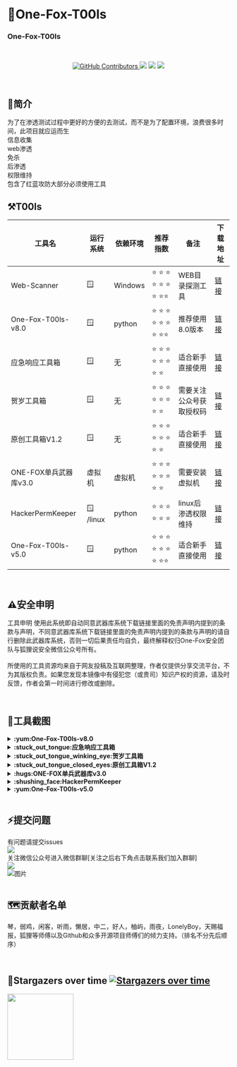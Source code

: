 # :fox_face:One-Fox-T00ls

###  One-Fox-T00ls

<br/>
  <p align="center">
    <a href="https://www.one-fox.cn/">
      <img alt="GitHub Contributors" src="https://img.shields.io/badge/%E5%AE%89%E5%85%A8%E5%9B%A2%E9%98%9F-One--fox-pink" />
    </a>
    <img src="https://img.shields.io/badge/%E5%BE%AE%E4%BF%A1%E5%85%AC%E4%BC%97%E5%8F%B7-%E7%8B%90%E7%8B%B8%E8%AF%B4%E5%AE%89%E5%85%A8-green">
    <img src="https://badgen.net/github/stars/One-Fox-Security-Team/One-Fox-T00ls/?icon=github&color=black">
    <a href="https://github.com/One-Fox-Security-Team/One-Fox-T00ls/issues"><img src="https://badgen.net/github/issues/One-Fox-Security-Team/One-Fox-T00ls"></a>
</p>
<br/>

## :triangular_flag_on_post:简介
为了在渗透测试过程中更好的方便的去测试，而不是为了配置环境，浪费很多时间，此项目就应运而生
<br/>信息收集
<br/>web渗透
<br/>免杀
<br/>后渗透
<br/>权限维持
<br/>包含了红蓝攻防大部分必须使用工具


## :hammer_and_pick:T00ls
| 工具名             | 运行系统      | 依赖环境 | 推荐指数                                                     | 备注                     | 下载地址                                                     |
| ------------------ | ------------- | -------- | ------------------------------------------------------------ | ------------------------ | ------------------------------------------------------------ |
| Web-Scanner | :window:	       | Windows   | :star: :star: :star: :star: :star: :star: :star: :star::star: | WEB目录探测工具         |<a href="https://pan.quark.cn/s/c31b0b332cd6">链接</a>  |
| One-Fox-T00ls-v8.0 | :window:	       | python   | :star: :star: :star: :star: :star: :star: :star: :star::star: | 推荐使用8.0版本         |<a href="https://mp.weixin.qq.com/s/vvx9b9J9rv4KBah0t30xKA">链接</a>  |
| 应急响应工具箱     | :window:	       | 无       | :star: :star: :star: :star: :star: :star: :star: :star:      | 适合新手直接使用         | <a href="https://pan.baidu.com/s/1aLe78CmKu61-f7H5lZgdBg?pwd=ofox">链接</a> |
| 贺岁工具箱         | :window:	       | 无       | :star: :star: :star: :star: :star: :star: :star: :star:      | 需要关注公众号获取授权码 | <a href="https://pan.baidu.com/s/1HsHU-JuEfIs--7ZuYLYFmw?pwd=ofox">链接</a> |
| 原创工具箱V1.2     | :window:	       | 无       | :star: :star: :star: :star: :star: :star: :star: :star:      | 适合新手直接使用         | <a href="https://pan.baidu.com/s/1z26Wyki0ZNEwp2YN-Flk8Q?pwd=ofox">链接</a> |
| ONE-FOX单兵武器库v3.0  | 虚拟机        | 虚拟机   | :star: :star: :star: :star: :star: :star: :star: :star:      | 需要安装虚拟机           | <a href="https://pan.baidu.com/s/1D4jOaQHM7LUfFgrso5IhKA?pwd=ofox">链接</a> |
| HackerPermKeeper   | :window:	/linux | python | :star: :star: :star: :star: :star: :star:                    | linux后渗透权限维持      | <a href="https://github.com/RuoJi6/HackerPermKeeper">链接</a> |
| One-Fox-T00ls-v5.0 | :window:	 | python | :star: :star: :star: :star: :star: :star: :star: :star::star:| 适合新手直接使用     | <a href="https://pan.baidu.com/s/1ZKuGpSqH2kL57Er84gouaw?pwd=ofox">链接</a> |

<br/>

## :warning:安全申明
工具申明
使用此系统即自动同意武器库系统下载链接里面的免责声明内提到的条款与声明，不同意武器库系统下载链接里面的免责声明内提到的条款与声明的请自行删除此武器库系统，否则一切后果责任均自负，最终解释权归One-Fox安全团队与狐狸说安全微信公众号所有。
<br/><br/>
所使用的工具资源均来自于网友投稿及互联网整理，作者仅提供分享交流平台，不为其版权负责。如果您发现本镜像中有侵犯您（或贵司）知识产权的资源，请及时反馈，作者会第一时间进行修改或删除。

<br/>


## :rocket:工具截图
<details>
<summary><b>:yum:One-Fox-T00ls-v8.0</b></summary>

```
One-Fox-T00ls-v8.0 
```
![c1d3273ffa1370c131ab8f538c2f835](https://github.com/user-attachments/assets/aab63fec-1b18-4c6d-ad03-ae55c55dc8b1)

<img width="1016" alt="aebc310159758d672e7fe63d8090189" src="https://github.com/user-attachments/assets/2abd9b17-8538-4577-99c0-4b7668bbad40">
</details>

<details>
<summary><b>:stuck_out_tongue:应急响应工具箱</b></summary>

```
应急响应工具箱
```
![图片](https://github.com/One-Fox-Security-Team/One-Fox-T00ls/assets/141384004/da5d8c09-b99d-488a-8b93-802a3d2b73ce)
</details>

<details>
<summary><b>:stuck_out_tongue_winking_eye:贺岁工具箱</b></summary>

```
贺岁工具箱
```
![图片](https://github.com/One-Fox-Security-Team/One-Fox-T00ls/assets/141384004/e4da0e4b-1299-41e7-aadc-21daedaa6e3b)
</details>

<details>
<summary><b>:stuck_out_tongue_closed_eyes:原创工具箱V1.2</b></summary>

```
原创工具箱V1.2
```
![图片](https://github.com/One-Fox-Security-Team/One-Fox-T00ls/assets/141384004/e0b79776-1079-4051-9bec-6bff878ffd96)
</details>


<details>
<summary><b>:hugs:ONE-FOX单兵武器库v3.0</b></summary>

```
ONE-FOX单兵武器库
```
![图片](https://github.com/One-Fox-Security-Team/One-Fox-T00ls/assets/141384004/aad883dd-b97c-429e-a56d-1763753106ff)
</details>

<details>
<summary><b>:shushing_face:HackerPermKeeper</b></summary>

```
HackerPermKeeper
```
![图片](https://github.com/One-Fox-Security-Team/One-Fox-T00ls/assets/141384004/81690435-17a7-437e-9e16-3bdf866199a8)
</details>

<details>
<summary><b>:yum:One-Fox-T00ls-v5.0</b></summary>

```
One-Fox-T00ls-v5.0
```
![图片](https://github.com/One-Fox-Security-Team/One-Fox-T00ls/assets/141384004/6b1799fd-268a-465e-991b-c2ec8f2532c7)
</details>

<br/>

## :zap:提交问题
有问题请提交issues<br/>
<a href="https://github.com/One-Fox-Security-Team/One-Fox-T00ls/issues"><img src="https://badgen.net/github/issues/One-Fox-Security-Team/One-Fox-T00ls"></a>
<br/>
关注微信公众号进入微信群聊[关注之后右下角点击联系我们加入群聊]
<br/><img src="https://img.shields.io/badge/微信公众号-狐狸说安全-green">
<br/>
![图片](https://github.com/One-Fox-Security-Team/One-Fox-T00ls/assets/141384004/19584221-8104-4fa6-bea7-fb8c39071a91)
<br/><br/>

## :world_map:贡献者名单
琴，弱鸡，闲客，听雨，懒居，中二，好人，柚屿，雨夜，LonelyBoy，天赐福报，狐狸等师傅以及Github和众多开源项目师傅们的倾力支持。（排名不分先后顺序）

<br/>

## :star2:Stargazers over time [![Stargazers over time](https://starchart.cc/One-Fox-Security-Team/One-Fox-T00ls.svg)](https://starchart.cc/One-Fox-Security-Team/One-Fox-T00ls)

<a href="https://github.com/One-Fox-Security-Team">
  <img height=150 align="center" src="https://github-readme-stats.vercel.app/api?username=One-Fox-Security-Team"/>
</a>

